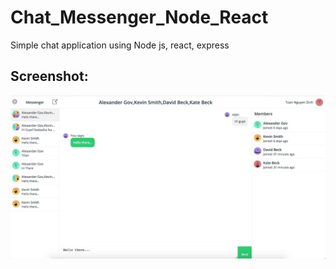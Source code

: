 # Chat_Messenger_Node_React
Simple chat application using Node js, react, express
## Screenshot:

![altext](image.jpeg)

